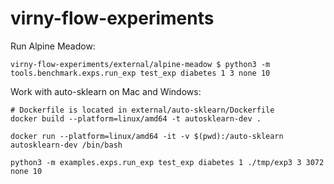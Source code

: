 # virny-flow-experiments

Run Alpine Meadow:
```shell
virny-flow-experiments/external/alpine-meadow $ python3 -m tools.benchmark.exps.run_exp test_exp diabetes 1 3 none 10
```

Work with auto-sklearn on Mac and Windows:
```shell
# Dockerfile is located in external/auto-sklearn/Dockerfile
docker build --platform=linux/amd64 -t autosklearn-dev .

docker run --platform=linux/amd64 -it -v $(pwd):/auto-sklearn autosklearn-dev /bin/bash

python3 -m examples.exps.run_exp test_exp diabetes 1 ./tmp/exp3 3 3072 none 10
```
